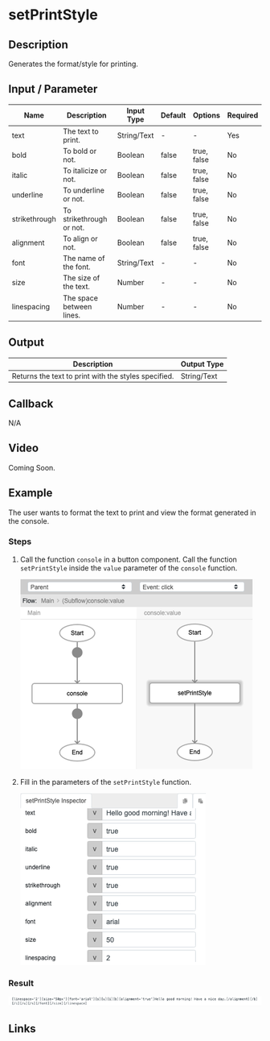 # setPrintStyle

## Description

Generates the format/style for printing.

## Input / Parameter

| Name | Description | Input Type | Default | Options | Required |
| ------ | ------ | ------ | ------ | ------ | ------ |
| text | The text to print. | String/Text | - | - | Yes |
| bold | To bold or not. | Boolean | false | true, false | No |
| italic | To italicize or not. | Boolean | false | true, false | No |
| underline | To underline or not. | Boolean | false | true, false | No |
| strikethrough | To strikethrough or not. | Boolean | false | true, false | No |
| alignment | To align or not. | Boolean | false | true, false | No |
| font | The name of the font. | String/Text | - | - | No |
| size | The size of the text. | Number | - | - | No |
| linespacing | The space between lines. | Number | - | - | No |

## Output

| Description | Output Type |
| ------ | ------ |
| Returns the text to print with the styles specified. | String/Text |

## Callback

N/A

## Video

Coming Soon.

<!-- Format: [![Video]({image-path})]({url-link}) -->

## Example

The user wants to format the text to print and view the format generated in the console.

<!-- Share a scenario, like a user requirements. -->

### Steps

1. Call the function `console` in a button component. Call the function `setPrintStyle` inside the `value` parameter of the `console` function.

    ![](./setPrintStyle-step-1.png)

2. Fill in the parameters of the `setPrintStyle` function.

    ![](./setPrintStyle-step-2.png)

<!-- Show the steps and share some screenshots.

1. .....

Format: ![]({image-path}) -->

### Result

![](./setPrintStyle-result-1.png)

<!-- Explain the output.

Format: ![]({image-path}) -->

## Links